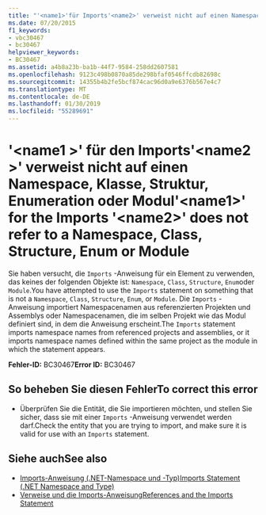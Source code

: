 ```yaml
---
title: "'<name1>'für Imports'<name2>' verweist nicht auf einen Namespace, Klasse, Struktur, Enumeration oder Modul"
ms.date: 07/20/2015
f1_keywords:
- vbc30467
- bc30467
helpviewer_keywords:
- BC30467
ms.assetid: a4b8a23b-ba1b-44f7-9584-258dd2607581
ms.openlocfilehash: 9123c498b0870a85de298bfaf0546ffcdb82698c
ms.sourcegitcommit: 14355b4b2fe5bcf874cac96d0a9e6376b567e4c7
ms.translationtype: MT
ms.contentlocale: de-DE
ms.lasthandoff: 01/30/2019
ms.locfileid: "55289691"
---
```

# <a name="name1-for-the-imports-name2-does-not-refer-to-a-namespace-class-structure-enum-or-module"></a><span data-ttu-id="a7f9f-102">'\<name1 >' für den Imports'\<name2 >' verweist nicht auf einen Namespace, Klasse, Struktur, Enumeration oder Modul</span><span class="sxs-lookup"><span data-stu-id="a7f9f-102">'\<name1>' for the Imports '\<name2>' does not refer to a Namespace, Class, Structure, Enum or Module</span></span>
<span data-ttu-id="a7f9f-103">Sie haben versucht, die `Imports` -Anweisung für ein Element zu verwenden, das keines der folgenden Objekte ist: `Namespace`, `Class`, `Structure`, `Enum`oder `Module`.</span><span class="sxs-lookup"><span data-stu-id="a7f9f-103">You have attempted to use the `Imports` statement on something that is not a `Namespace`, `Class`, `Structure`, `Enum`, or `Module`.</span></span> <span data-ttu-id="a7f9f-104">Die `Imports` -Anweisung importiert Namespacenamen aus referenzierten Projekten und Assemblys oder Namespacenamen, die im selben Projekt wie das Modul definiert sind, in dem die Anweisung erscheint.</span><span class="sxs-lookup"><span data-stu-id="a7f9f-104">The `Imports` statement imports namespace names from referenced projects and assemblies, or it imports namespace names defined within the same project as the module in which the statement appears.</span></span>  
  
 <span data-ttu-id="a7f9f-105">**Fehler-ID:** BC30467</span><span class="sxs-lookup"><span data-stu-id="a7f9f-105">**Error ID:** BC30467</span></span>  
  
## <a name="to-correct-this-error"></a><span data-ttu-id="a7f9f-106">So beheben Sie diesen Fehler</span><span class="sxs-lookup"><span data-stu-id="a7f9f-106">To correct this error</span></span>  
  
-   <span data-ttu-id="a7f9f-107">Überprüfen Sie die Entität, die Sie importieren möchten, und stellen Sie sicher, dass sie mit einer `Imports` -Anweisung verwendet werden darf.</span><span class="sxs-lookup"><span data-stu-id="a7f9f-107">Check the entity that you are trying to import, and make sure it is valid for use with an `Imports` statement.</span></span>  
  
## <a name="see-also"></a><span data-ttu-id="a7f9f-108">Siehe auch</span><span class="sxs-lookup"><span data-stu-id="a7f9f-108">See also</span></span>
- [<span data-ttu-id="a7f9f-109">Imports-Anweisung (.NET-Namespace und -Typ)</span><span class="sxs-lookup"><span data-stu-id="a7f9f-109">Imports Statement (.NET Namespace and Type)</span></span>](../../visual-basic/language-reference/statements/imports-statement-net-namespace-and-type.md)
- [<span data-ttu-id="a7f9f-110">Verweise und die Imports-Anweisung</span><span class="sxs-lookup"><span data-stu-id="a7f9f-110">References and the Imports Statement</span></span>](../../visual-basic/programming-guide/program-structure/references-and-the-imports-statement.md)

